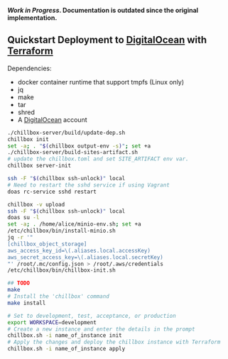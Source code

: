 **_Work in Progress_. Documentation is outdated since the original
implementation.**

## Quickstart Deployment to [DigitalOcean] with [Terraform]

Dependencies:

* docker container runtime that support tmpfs (Linux only)
* jq
* make
* tar
* shred
* A [DigitalOcean] account

```bash
./chillbox-server/build/update-dep.sh
chillbox init
set -a; . "$(chillbox output-env -s)"; set +a
./chillbox-server/build-sites-artifact.sh
# update the chillbox.toml and set SITE_ARTIFACT env var.
chillbox server-init

ssh -F "$(chillbox ssh-unlock)" local
# Need to restart the sshd service if using Vagrant
doas rc-service sshd restart

chillbox -v upload
ssh -F "$(chillbox ssh-unlock)" local
doas su -l
set -a; . /home/alice/minio-env.sh; set +a
/etc/chillbox/bin/install-minio.sh
jq -r '"
[chillbox_object_storage]
aws_access_key_id=\(.aliases.local.accessKey)
aws_secret_access_key=\(.aliases.local.secretKey)
"' /root/.mc/config.json > /root/.aws/credentials
/etc/chillbox/bin/chillbox-init.sh

## TODO
make
# Install the 'chillbox' command
make install

# Set to development, test, acceptance, or production
export WORKSPACE=development
# Create a new instance and enter the details in the prompt
chillbox.sh -i name_of_instance init
# Apply the changes and deploy the chillbox instance with Terraform
chillbox.sh -i name_of_instance apply
```

[DigitalOcean]: https://www.digitalocean.com/
[Terraform]: https://www.terraform.io/
